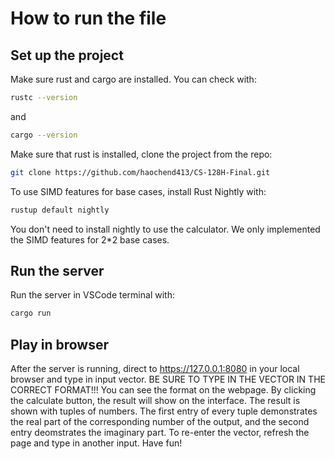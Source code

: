 # How to run the file

## Set up the project

Make sure rust and cargo are installed. You can check with:

```bash
rustc --version
```

and

```bash
cargo --version
```

Make sure that rust is installed, clone the project from the repo:

```bash
git clone https://github.com/haochend413/CS-128H-Final.git
```

To use SIMD features for base cases, install Rust Nightly with:

```bash
rustup default nightly
```

You don't need to install nightly to use the calculator. We only implemented the SIMD features for 2\*2 base cases.

## Run the server

Run the server in VSCode terminal with:

```bash
cargo run
```

## Play in browser

After the server is running, direct to https://127.0.0.1:8080 in your local browser and type in input vector. BE SURE TO TYPE IN THE VECTOR IN THE CORRECT FORMAT!!! You can see the format on the webpage. By clicking the calculate button, the result will show on the interface. The result is shown with tuples of numbers. The first entry of every tuple demonstrates the real part of the corresponding number of the output, and the second entry deomstrates the imaginary part. To re-enter the vector, refresh the page and type in another input. Have fun!
